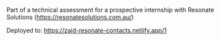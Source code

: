 Part of a technical assessment for a prospective internship with Resonate Solutions (https://resonatesolutions.com.au/)

Deployed to: https://zaid-resonate-contacts.netlify.app/1
